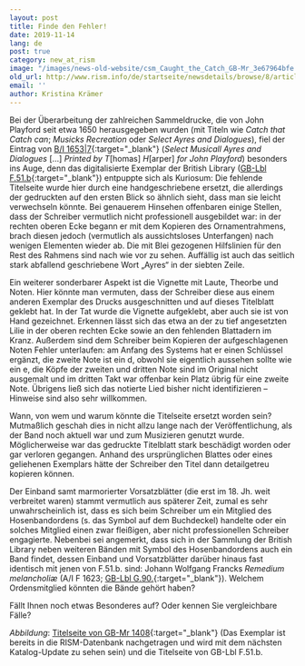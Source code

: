 ```yaml
---
layout: post
title: Finde den Fehler!
date: 2019-11-14
lang: de
post: true
category: new_at_rism
image: "/images/news-old-website/csm_Caught_the_Catch_GB-Mr_3e67964bfe.jpg"
old_url: http://www.rism.info/de/startseite/newsdetails/browse/8/article/64/caught-the-catch.html
email: ''
author: Kristina Krämer
---
```


Bei der Überarbeitung der zahlreichen Sammeldrucke, die von John Playford seit etwa 1650 herausgegeben wurden (mit Titeln wie _Catch that Catch can_; _Musicks Recreation_ oder _Select Ayres and Dialogues_), fiel der Eintrag von [B/I 1653|7](https://opac.rism.info/search?id=993121829&View=rism){:target="_blank"} (_Select Musicall Ayres and Dialogues_ […] _Printed by T_[homas] _H_[arper] _for John Playford_) besonders ins Auge, denn das digitalisierte Exemplar der British Library ([GB-Lbl F.51.b](http://access.bl.uk/item/viewer/ark:/81055/vdc_100049643519.0x000001){:target="_blank"}) entpuppte sich als Kuriosum: Die fehlende Titelseite wurde hier durch eine handgeschriebene ersetzt, die allerdings der gedruckten auf den ersten Blick so ähnlich sieht, dass man sie leicht verwechseln könnte. Bei genauerem Hinsehen offenbaren einige Stellen, dass der Schreiber vermutlich nicht professionell ausgebildet war: in der rechten oberen Ecke begann er mit dem Kopieren des Ornamentrahmens, brach diesen jedoch (vermutlich als aussichtsloses Unterfangen) nach wenigen Elementen wieder ab. Die mit Blei gezogenen Hilfslinien für den Rest des Rahmens sind nach wie vor zu sehen. Auffällig ist auch das seitlich stark abfallend geschriebene Wort „Ayres“ in der siebten Zeile.

Ein weiterer sonderbarer Aspekt ist die Vignette mit Laute, Theorbe und Noten. Hier könnte man vermuten, dass der Schreiber diese aus einem anderen Exemplar des Drucks ausgeschnitten und auf dieses Titelblatt geklebt hat. In der Tat wurde die Vignette aufgeklebt, aber auch sie ist von Hand gezeichnet. Erkennen lässt sich das etwa an der zu tief angesetzten Lilie in der oberen rechten Ecke sowie an den fehlenden Blattadern im Kranz. Außerdem sind dem Schreiber beim Kopieren der aufgeschlagenen Noten Fehler unterlaufen: am Anfang des Systems hat er einen Schlüssel ergänzt, die zweite Note ist ein d, obwohl sie eigentlich aussehen sollte wie ein e, die Köpfe der zweiten und dritten Note sind im Original nicht ausgemalt und im dritten Takt war offenbar kein Platz übrig für eine zweite Note. Übrigens ließ sich das notierte Lied bisher nicht identifizieren – Hinweise sind also sehr willkommen.

Wann, von wem und warum könnte die Titelseite ersetzt worden sein? Mutmaßlich geschah dies in nicht allzu lange nach der Veröffentlichung, als der Band noch aktuell war und zum Musizieren genutzt wurde. Möglicherweise war das gedruckte Titelblatt stark beschädigt worden oder gar verloren gegangen. Anhand des ursprünglichen Blattes oder eines geliehenen Exemplars hätte der Schreiber den Titel dann detailgetreu kopieren können.

Der Einband samt marmorierter Vorsatzblätter (die erst im 18. Jh. weit verbreitet waren) stammt vermutlich aus späterer Zeit, zumal es sehr unwahrscheinlich ist, dass es sich beim Schreiber um ein Mitglied des Hosenbandordens (s. das Symbol auf dem Buchdeckel) handelte oder ein solches Mitglied einen zwar fleißigen, aber nicht professionellen Schreiber engagierte. Nebenbei sei angemerkt, dass sich in der Sammlung der British Library neben weiteren Bänden mit Symbol des Hosenbandordens auch ein Band findet, dessen Einband und Vorsatzblätter darüber hinaus fast identisch mit jenen von F.51.b. sind: Johann Wolfgang Francks _Remedium melancholiæ_ (A/I F 1623; [GB-Lbl G.90.](http://access.bl.uk/item/viewer/ark:/81055/vdc_100052034728.0x000001){:target="_blank"}). Welchem Ordensmitglied könnten die Bände gehört haben?

Fällt Ihnen noch etwas Besonderes auf? Oder kennen Sie vergleichbare Fälle?

_Abbildung_: [Titelseite von GB-Mr 1408](https://luna.manchester.ac.uk/luna/servlet/s/2wp4oj){:target="_blank"} (Das Exemplar ist bereits in die RISM-Datenbank nachgetragen und wird mit dem nächsten Katalog-Update zu sehen sein) und die Titelseite von GB-Lbl F.51.b.